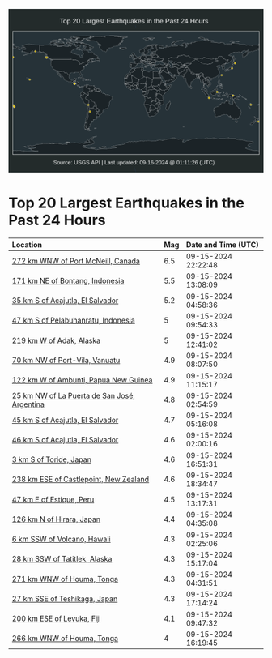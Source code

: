 ![Map](./map.png)

# Top 20 Largest Earthquakes in the Past 24 Hours

| Location | Mag | Date and Time (UTC) |
|:---|:---|:---|
| [272 km WNW of Port McNeill, Canada](https://earthquake.usgs.gov/earthquakes/eventpage/us7000ne51) | 6.5 | 09-15-2024 22:22:48 |
| [171 km NE of Bontang, Indonesia](https://earthquake.usgs.gov/earthquakes/eventpage/us7000ne1t) | 5.5 | 09-15-2024 13:08:09 |
| [35 km S of Acajutla, El Salvador](https://earthquake.usgs.gov/earthquakes/eventpage/us7000ndx1) | 5.2 | 09-15-2024 04:58:36 |
| [47 km S of Pelabuhanratu, Indonesia](https://earthquake.usgs.gov/earthquakes/eventpage/us7000ne03) | 5 | 09-15-2024 09:54:33 |
| [219 km W of Adak, Alaska](https://earthquake.usgs.gov/earthquakes/eventpage/us7000ne1l) | 5 | 09-15-2024 12:41:02 |
| [70 km NW of Port-Vila, Vanuatu](https://earthquake.usgs.gov/earthquakes/eventpage/us7000ndzi) | 4.9 | 09-15-2024 08:07:50 |
| [122 km W of Ambunti, Papua New Guinea](https://earthquake.usgs.gov/earthquakes/eventpage/us7000ne10) | 4.9 | 09-15-2024 11:15:17 |
| [25 km NW of La Puerta de San José, Argentina](https://earthquake.usgs.gov/earthquakes/eventpage/us7000ndvy) | 4.8 | 09-15-2024 02:54:59 |
| [45 km S of Acajutla, El Salvador](https://earthquake.usgs.gov/earthquakes/eventpage/us7000ndxj) | 4.7 | 09-15-2024 05:16:08 |
| [46 km S of Acajutla, El Salvador](https://earthquake.usgs.gov/earthquakes/eventpage/us7000ndvl) | 4.6 | 09-15-2024 02:00:16 |
| [3 km S of Toride, Japan](https://earthquake.usgs.gov/earthquakes/eventpage/us7000ne37) | 4.6 | 09-15-2024 16:51:31 |
| [238 km ESE of Castlepoint, New Zealand](https://earthquake.usgs.gov/earthquakes/eventpage/us7000ne3p) | 4.6 | 09-15-2024 18:34:47 |
| [47 km E of Estique, Peru](https://earthquake.usgs.gov/earthquakes/eventpage/us7000ne1v) | 4.5 | 09-15-2024 13:17:31 |
| [126 km N of Hirara, Japan](https://earthquake.usgs.gov/earthquakes/eventpage/us7000ndwr) | 4.4 | 09-15-2024 04:35:08 |
| [6 km SSW of Volcano, Hawaii](https://earthquake.usgs.gov/earthquakes/eventpage/hv74460211) | 4.3 | 09-15-2024 02:25:06 |
| [28 km SSW of Tatitlek, Alaska](https://earthquake.usgs.gov/earthquakes/eventpage/ak024bwl81gj) | 4.3 | 09-15-2024 15:17:04 |
| [271 km WNW of Houma, Tonga](https://earthquake.usgs.gov/earthquakes/eventpage/us7000ndwt) | 4.3 | 09-15-2024 04:31:51 |
| [27 km SSE of Teshikaga, Japan](https://earthquake.usgs.gov/earthquakes/eventpage/us7000ne3a) | 4.3 | 09-15-2024 17:14:24 |
| [200 km ESE of Levuka, Fiji](https://earthquake.usgs.gov/earthquakes/eventpage/us7000ne02) | 4.1 | 09-15-2024 09:47:32 |
| [266 km WNW of Houma, Tonga](https://earthquake.usgs.gov/earthquakes/eventpage/us7000ne32) | 4 | 09-15-2024 16:19:45 |
